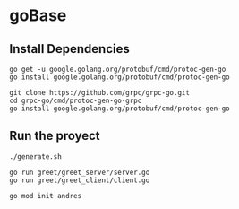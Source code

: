 # goBase

## Install Dependencies
```
go get -u google.golang.org/protobuf/cmd/protoc-gen-go
go install google.golang.org/protobuf/cmd/protoc-gen-go

git clone https://github.com/grpc/grpc-go.git  
cd grpc-go/cmd/protoc-gen-go-grpc  
go install google.golang.org/protobuf/cmd/protoc-gen-go
```

## Run the proyect

```
./generate.sh 

go run greet/greet_server/server.go
go run greet/greet_client/client.go

go mod init andres 
```

